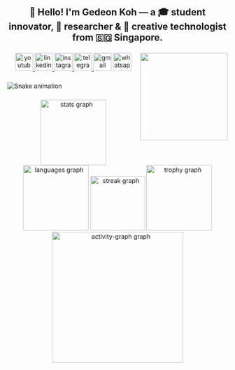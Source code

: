 <h2 align="center">👋 Hello! I'm Gedeon Koh — a 🎓 student innovator, 🔬 researcher & 🧠 creative technologist from 🇸🇬 Singapore.</h2>

###

<img align="right" height="200" src="https://media4.giphy.com/media/v1.Y2lkPTc5MGI3NjExczBnMzhlbGxvaTg1eHRjd2oxOGtkeWZhbjB1NTFnYzB3dWNxajRncyZlcD12MV9pbnRlcm5hbF9naWZfYnlfaWQmY3Q9Zw/0HPWUzdnc9dZMmf0pD/giphy.gif"  />

###

<div align="center">
  <a href="https://www.youtube.com/channel/UCCoLy0ZKSDy6Pbpc_p9Afaw" target="_blank">
    <img src="https://img.shields.io/static/v1?message=Youtube&logo=youtube&label=&color=FF0000&logoColor=white&labelColor=&style=for-the-badge" height="41" alt="youtube logo"  />
  </a>
  <a href="https://www.linkedin.com/in/gedeon-koh-919b3a293" target="_blank">
    <img src="https://img.shields.io/static/v1?message=LinkedIn&logo=linkedin&label=&color=0077B5&logoColor=white&labelColor=&style=for-the-badge" height="41" alt="linkedin logo"  />
  </a>
  <a href="https://www.instagram.com/gedeonkoh/" target="_blank">
    <img src="https://img.shields.io/static/v1?message=Instagram&logo=instagram&label=&color=E4405F&logoColor=white&labelColor=&style=for-the-badge" height="41" alt="instagram logo"  />
  </a>
  <a href="https://t.me/gedeonkoh" target="_blank">
    <img src="https://img.shields.io/static/v1?message=Telegram&logo=telegram&label=&color=2CA5E0&logoColor=white&labelColor=&style=for-the-badge" height="41" alt="telegram logo"  />
  </a>
  <img src="https://img.shields.io/static/v1?message=Gmail&logo=gmail&label=&color=D14836&logoColor=white&labelColor=&style=for-the-badge" height="41" alt="gmail logo"  />
  <img src="https://img.shields.io/static/v1?message=Whatsapp&logo=whatsapp&label=&color=25D366&logoColor=white&labelColor=&style=for-the-badge" height="41" alt="whatsapp logo"  />
</div>

###

<img src="https://raw.githubusercontent.com/coolhango/coolhango/output/snake.svg" alt="Snake animation" />

###

<div align="center">
  <img src="https://github-readme-stats.vercel.app/api?username=coolhango&hide_title=true&hide_rank=true&show_icons=true&include_all_commits=true&count_private=true&disable_animations=false&theme=dracula&locale=en&hide_border=false&order=1" height="150" alt="stats graph"  />
  <img src="https://github-readme-stats.vercel.app/api/top-langs?username=coolhango&locale=en&hide_title=false&layout=compact&card_width=320&langs_count=5&theme=dracula&hide_border=false&order=2" height="150" alt="languages graph"  />
  <img src="https://streak-stats.demolab.com?user=coolhango&locale=en&mode=daily&theme=dracula&hide_border=false&border_radius=5&date_format=M%20j%5B,%20Y%5D&order=3" height="125" alt="streak graph"  />
  <img src="https://github-profile-trophy.vercel.app?username=coolhango&theme=dracula&column=-1&row=1&margin-w=8&margin-h=8&no-bg=false&no-frame=false&order=4" height="150" alt="trophy graph"  />
  <img src="https://github-readme-activity-graph.vercel.app/graph?username=coolhango&radius=16&theme=coral&area=true&order=5&custom_title=Gedeon%20Koh's%20Contribution%20Graph%20" height="300" alt="activity-graph graph"  />
</div>

###

